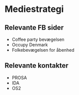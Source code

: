 # Mediestrategi

## Relevante FB sider
* Coffee party bevægelsen
* Occupy Denmark
* Folkebevægelsen for åbenhed

## Relevante kontakter
* PROSA
* IDA
* OS2

